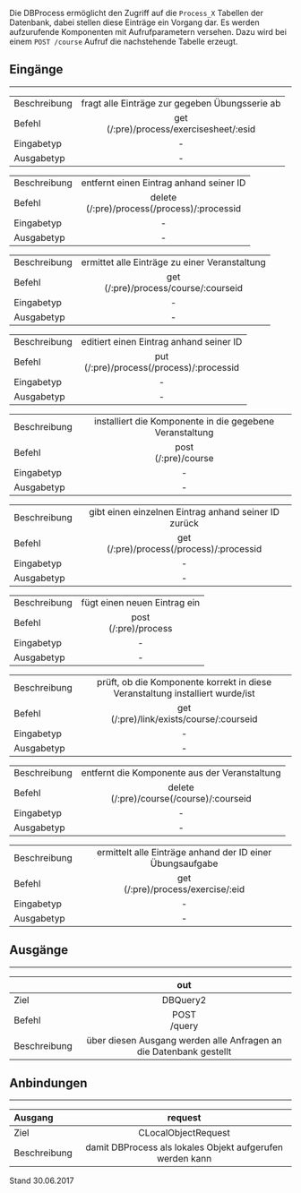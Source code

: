 Die DBProcess ermöglicht den Zugriff auf die `Process_X` Tabellen der Datenbank, dabei stellen diese Einträge ein Vorgang dar. Es werden aufzurufende Komponenten mit Aufrufparametern versehen. Dazu wird bei einem `POST /course` Aufruf die nachstehende Tabelle erzeugt.

## Eingänge
---------------

|||
| :----------- |:-----: |
|Beschreibung| fragt alle Einträge zur gegeben Übungsserie ab|
|Befehl| get<br>(/:pre)/process/exercisesheet/:esid|
|Eingabetyp| -|
|Ausgabetyp| -|

|||
| :----------- |:-----: |
|Beschreibung| entfernt einen Eintrag anhand seiner ID|
|Befehl| delete<br>(/:pre)/process(/process)/:processid|
|Eingabetyp| -|
|Ausgabetyp| -|

|||
| :----------- |:-----: |
|Beschreibung| ermittet alle Einträge zu einer Veranstaltung|
|Befehl| get<br>(/:pre)/process/course/:courseid|
|Eingabetyp| -|
|Ausgabetyp| -|

|||
| :----------- |:-----: |
|Beschreibung| editiert einen Eintrag anhand seiner ID|
|Befehl| put<br>(/:pre)/process(/process)/:processid|
|Eingabetyp| -|
|Ausgabetyp| -|

|||
| :----------- |:-----: |
|Beschreibung| installiert die Komponente in die gegebene Veranstaltung|
|Befehl| post<br>(/:pre)/course|
|Eingabetyp| -|
|Ausgabetyp| -|

|||
| :----------- |:-----: |
|Beschreibung| gibt einen einzelnen Eintrag anhand seiner ID zurück|
|Befehl| get<br>(/:pre)/process(/process)/:processid|
|Eingabetyp| -|
|Ausgabetyp| -|

|||
| :----------- |:-----: |
|Beschreibung| fügt einen neuen Eintrag ein|
|Befehl| post<br>(/:pre)/process|
|Eingabetyp| -|
|Ausgabetyp| -|

|||
| :----------- |:-----: |
|Beschreibung| prüft, ob die Komponente korrekt in diese Veranstaltung installiert wurde/ist|
|Befehl| get<br>(/:pre)/link/exists/course/:courseid|
|Eingabetyp| -|
|Ausgabetyp| -|

|||
| :----------- |:-----: |
|Beschreibung| entfernt die Komponente aus der Veranstaltung|
|Befehl| delete<br>(/:pre)/course(/course)/:courseid|
|Eingabetyp| -|
|Ausgabetyp| -|

|||
| :----------- |:-----: |
|Beschreibung| ermittelt alle Einträge anhand der ID einer Übungsaufgabe|
|Befehl| get<br>(/:pre)/process/exercise/:eid|
|Eingabetyp| -|
|Ausgabetyp| -|


## Ausgänge
---------------

||out|
| :----------- |:-----: |
|Ziel| DBQuery2|
|Befehl| POST<br>/query|
|Beschreibung| über diesen Ausgang werden alle Anfragen an die Datenbank gestellt|


## Anbindungen
---------------

|Ausgang|request|
| :----------- |:-----: |
|Ziel| CLocalObjectRequest|
|Beschreibung| damit DBProcess als lokales Objekt aufgerufen werden kann|


Stand 30.06.2017
